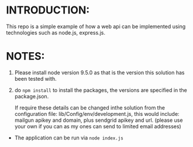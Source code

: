 INTRODUCTION:
=============

This repo is a simple example of how a web api can be implemented using technologies such as node.js, express.js. 

NOTES:
======
1. Please install node version 9.5.0 as that is the version this solution has been tested with.

2. do `npm install` to install the packages, the versions are specified in the package.json.

	If require these details can be changed inthe solution from the configuration file: lib/Config/env/development.js, this would include: mailgun apikey and domain, plus sendgrid apikey and url. (please use your own if you can as my ones can send to limited email addresses)
- The application can be run via `node index.js`
